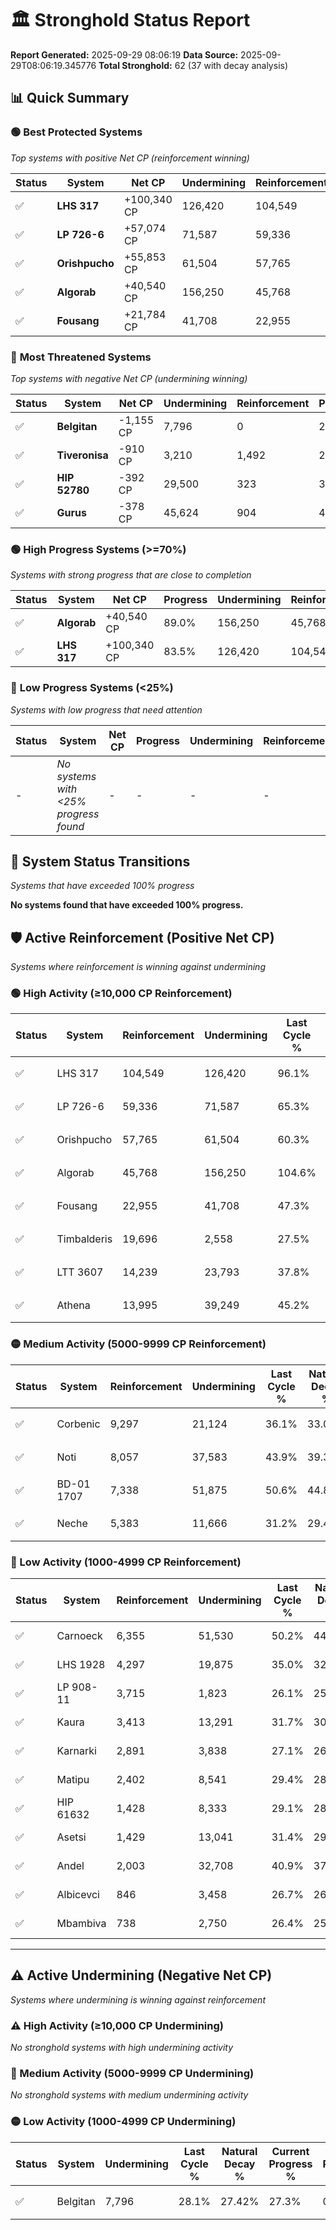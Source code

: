 # 🏛️ Stronghold Status Report

**Report Generated:** 2025-09-29 08:06:19
**Data Source:** 2025-09-29T08:06:19.345776
**Total Stronghold:** 62 (37 with decay analysis)

## 📊 Quick Summary

### 🟢 **Best Protected Systems**
*Top systems with positive Net CP (reinforcement winning)*

| Status | System | Net CP | Undermining | Reinforcement | Progress |
|--------|--------|--------|-------------|---------------|----------|
| ✅ | **LHS 317** | +100,340 CP | 126,420 | 104,549 | 83.5% |
| ✅ | **LP 726-6** | +57,074 CP | 71,587 | 59,336 | 58.1% |
| ✅ | **Orishpucho** | +55,853 CP | 61,504 | 57,765 | 54.1% |
| ✅ | **Algorab** | +40,540 CP | 156,250 | 45,768 | 89.0% |
| ✅ | **Fousang** | +21,784 CP | 41,708 | 22,955 | 43.1% |

### 🔴 **Most Threatened Systems**
*Top systems with negative Net CP (undermining winning)*

| Status | System | Net CP | Undermining | Reinforcement | Progress |
|--------|--------|--------|-------------|---------------|----------|
| ✅ | **Belgitan** | -1,155 CP | 7,796 | 0 | 27.3% |
| ✅ | **Tiveronisa** | -910 CP | 3,210 | 1,492 | 25.0% |
| ✅ | **HIP 52780** | -392 CP | 29,500 | 323 | 36.2% |
| ✅ | **Gurus** | -378 CP | 45,624 | 904 | 42.4% |

### 🟢 **High Progress Systems (>=70%)**
*Systems with strong progress that are close to completion*

| Status | System | Net CP | Progress | Undermining | Reinforcement |
|--------|--------|--------|----------|-------------|---------------|
| ✅ | **Algorab** | +40,540 CP | 89.0% | 156,250 | 45,768 |
| ✅ | **LHS 317** | +100,340 CP | 83.5% | 126,420 | 104,549 |

### 🔴 **Low Progress Systems (<25%)**
*Systems with low progress that need attention*

| Status | System | Net CP | Progress | Undermining | Reinforcement |
|--------|--------|--------|----------|-------------|---------------|
| - | *No systems with <25% progress found* | - | - | - | - |
## 🔄 System Status Transitions
*Systems that have exceeded 100% progress*

**No systems found that have exceeded 100% progress.**

## 🛡️ Active Reinforcement (Positive Net CP)
*Systems where reinforcement is winning against undermining*

### 🟢 High Activity (≥10,000 CP Reinforcement)

| Status | System | Reinforcement | Undermining | Last Cycle % | Natural Decay % | Current Progress % | Current CP | Net CP | Activity |
|--------|--------|---------------|-------------|--------------|-----------------|-------------------|------------|--------|----------|
| ✅ | LHS 317 | 104,549 | 126,420 | 96.1% | 73.47% | 83.5% | 835,000 | +100,340 | 🟢 High Reinforcement |
| ✅ | LP 726-6 | 59,336 | 71,587 | 65.3% | 52.39% | 58.1% | 581,000 | +57,074 | 🟢 High Reinforcement |
| ✅ | Orishpucho | 57,765 | 61,504 | 60.3% | 48.51% | 54.1% | 541,000 | +55,853 | 🟢 High Reinforcement |
| ✅ | Algorab | 45,768 | 156,250 | 104.6% | 84.95% | 89.0% | 890,000 | +40,540 | 🟢 High Reinforcement |
| ✅ | Fousang | 22,955 | 41,708 | 47.3% | 40.92% | 43.1% | 431,000 | +21,784 | 🟢 High Reinforcement |
| ✅ | Timbalderis | 19,696 | 2,558 | 27.5% | 25.34% | 27.2% | 272,000 | +18,576 | 🟢 High Reinforcement |
| ✅ | LTT 3607 | 14,239 | 23,793 | 37.8% | 34.03% | 35.4% | 354,000 | +13,690 | 🟢 High Reinforcement |
| ✅ | Athena | 13,995 | 39,249 | 45.2% | 40.00% | 41.3% | 413,000 | +12,976 | 🟢 High Reinforcement |

### 🟡 Medium Activity (5000-9999 CP Reinforcement)

| Status | System | Reinforcement | Undermining | Last Cycle % | Natural Decay % | Current Progress % | Current CP | Net CP | Activity |
|--------|--------|---------------|-------------|--------------|-----------------|-------------------|------------|--------|----------|
| ✅ | Corbenic | 9,297 | 21,124 | 36.1% | 33.09% | 34.0% | 340,000 | +9,064 | 🟡 Medium Reinforcement |
| ✅ | Noti | 8,057 | 37,583 | 43.9% | 39.38% | 40.1% | 401,000 | +7,153 | 🟡 Medium Reinforcement |
| ✅ | BD-01 1707 | 7,338 | 51,875 | 50.6% | 44.82% | 45.4% | 453,999 | +5,786 | 🟡 Medium Reinforcement |
| ✅ | Neche | 5,383 | 11,666 | 31.2% | 29.45% | 30.0% | 300,000 | +5,471 | 🟡 Medium Reinforcement |

### 🔴 Low Activity (1000-4999 CP Reinforcement)

| Status | System | Reinforcement | Undermining | Last Cycle % | Natural Decay % | Current Progress % | Current CP | Net CP | Activity |
|--------|--------|---------------|-------------|--------------|-----------------|-------------------|------------|--------|----------|
| ✅ | Carnoeck | 6,355 | 51,530 | 50.2% | 44.55% | 45.0% | 450,000 | +4,474 | 🔵 Low Reinforcement |
| ✅ | LHS 1928 | 4,297 | 19,875 | 35.0% | 32.59% | 33.0% | 330,000 | +4,059 | 🔵 Low Reinforcement |
| ✅ | LP 908-11 | 3,715 | 1,823 | 26.1% | 25.52% | 25.9% | 259,000 | +3,781 | 🔵 Low Reinforcement |
| ✅ | Kaura | 3,413 | 13,291 | 31.7% | 30.06% | 30.4% | 304,000 | +3,400 | 🔵 Low Reinforcement |
| ✅ | Karnarki | 2,891 | 3,838 | 27.1% | 26.39% | 26.7% | 267,000 | +3,116 | 🔵 Low Reinforcement |
| ✅ | Matipu | 2,402 | 8,541 | 29.4% | 28.24% | 28.5% | 285,000 | +2,577 | 🔵 Low Reinforcement |
| ✅ | HIP 61632 | 1,428 | 8,333 | 29.1% | 28.14% | 28.3% | 283,000 | +1,564 | 🔵 Low Reinforcement |
| ✅ | Asetsi | 1,429 | 13,041 | 31.4% | 29.96% | 30.1% | 301,000 | +1,412 | 🔵 Low Reinforcement |
| ✅ | Andel | 2,003 | 32,708 | 40.9% | 37.48% | 37.6% | 376,000 | +1,196 | 🔵 Low Reinforcement |
| ✅ | Albicevci | 846 | 3,458 | 26.7% | 26.28% | 26.4% | 264,000 | +1,184 | 🔵 Low Reinforcement |
| ✅ | Mbambiva | 738 | 2,750 | 26.4% | 25.99% | 26.1% | 261,000 | +1,061 | 🔵 Low Reinforcement |


---

## ⚠️ Active Undermining (Negative Net CP)
*Systems where undermining is winning against reinforcement*

### ⚠️ High Activity (≥10,000 CP Undermining)

*No stronghold systems with high undermining activity*

### 🔶 Medium Activity (5000-9999 CP Undermining)

*No stronghold systems with medium undermining activity*

### 🟡 Low Activity (1000-4999 CP Undermining)

| Status | System | Undermining | Last Cycle % | Natural Decay % | Current Progress % | Reinforcement | Current CP | Net CP | Activity |
|--------|--------|-------------|--------------|-----------------|-------------------|---------------|------------|--------|----------|
| ✅ | Belgitan | 7,796 | 28.1% | 27.42% | 27.3% | 0 | 273,000 | -1,155 | 🟡 Low Undermining |
